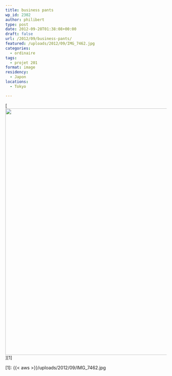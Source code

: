 ```yaml
---
title: business pants
wp_id: 2302
author: philibert
type: post
date: 2012-09-28T01:38:08+00:00
draft: false
url: /2012/09/business-pants/
featured: /uploads/2012/09/IMG_7462.jpg
categories:
  - ordinaire
tags:
  - projet 201
format: image
residency:
  - Japon
locations:
  - Tokyo

---
```

[<img src="{{< aws >}}/uploads/2012/09/IMG_7462-1024x768.jpg" alt="" title="IMG_7462" width="1024" height="768" class="alignnone size-large wp-image-2303" srcset="{{< aws >}}/uploads/2012/09/IMG_7462-1024x768.jpg 1024w, {{< aws >}}/uploads/2012/09/IMG_7462-300x225.jpg 300w, {{< aws >}}/uploads/2012/09/IMG_7462-263x197.jpg 263w, {{< aws >}}/uploads/2012/09/IMG_7462-650x487.jpg 650w" sizes="(max-width: 1024px) 100vw, 1024px" />][1]

 [1]: {{< aws >}}/uploads/2012/09/IMG_7462.jpg